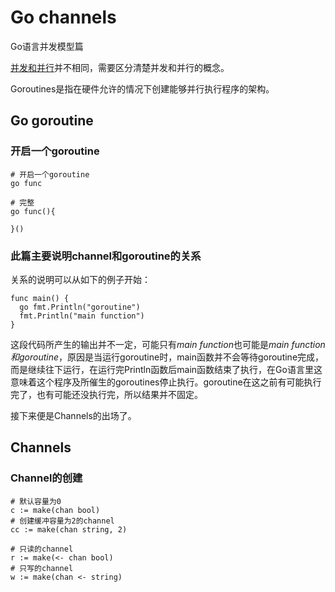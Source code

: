 # Go channels
Go语言并发模型篇

[并发和并行](http://blog.golang.org/concurrency-is-not-parallelism)并不相同，需要区分清楚并发和并行的概念。

Goroutines是指在硬件允许的情况下创建能够并行执行程序的架构。

## Go goroutine
### 开启一个goroutine
```
# 开启一个goroutine
go func

# 完整
go func(){

}()
```
### 此篇主要说明channel和goroutine的关系
关系的说明可以从如下的例子开始：

```
func main() {
  go fmt.Println("goroutine")
  fmt.Println("main function")
}
```
这段代码所产生的输出并不一定，可能只有*main function*也可能是*main
function和goroutine*，原因是当运行goroutine时，main函数并不会等待goroutine完成，而是继续往下运行，在运行完Println函数后main函数结束了执行，在Go语言里这意味着这个程序及所催生的goroutines停止执行。goroutine在这之前有可能执行完了，也有可能还没执行完，所以结果并不固定。

接下来便是Channels的出场了。

## Channels
### Channel的创建
```
# 默认容量为0
c := make(chan bool)
# 创建缓冲容量为2的channel
cc := make(chan string, 2)

# 只读的channel
r := make(<- chan bool)
# 只写的channel
w := make(chan <- string)
```

